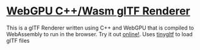 # [WebGPU C++/Wasm glTF Renderer](https://github.com/Twinklebear/webgpu-cpp-gltf)

This is a glTF Renderer written using C++ and WebGPU that is compiled to
WebAssembly to run in the browser. Try it out [online!](https://www.willusher.io/webgpu-cpp-gltf/).
Uses [tinygltf](https://github.com/syoyo/tinygltf) to load glTF files
